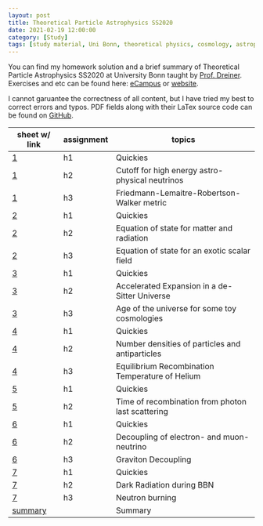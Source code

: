 ```yaml
---
layout: post
title: Theoretical Particle Astrophysics SS2020
date: 2021-02-19 12:00:00 
category: [Study]
tags: [study material, Uni Bonn, theoretical physics, cosmology, astroparticle physics]
---
```

You can find my homework solution and a brief summary of Theoretical Particle Astrophysics SS2020 at University Bonn taught by [Prof. Dreiner](http://www.th.physik.uni-bonn.de/People/dreiner/). Exercises and etc can be found here: [eCampus](https://ecampus.uni-bonn.de/bl.php?id=174886) or [website](http://www.th.physik.uni-bonn.de/people/berbig/SS20-TAPP/). 

I cannot garuantee the correctness of all content, but I have tried my best to correct errors and typos. PDF fields along with their LaTex source code can be found on [GitHub](https://github.com/not-physicist/TheoreticalAstroparticlePhysics2020).

| sheet w/ link | assignment | topics |
| ----- | ----- | ----- |
| [1](https://raw.githubusercontent.com/not-physicist/TheoreticalAstroparticlePhysics2020/master/sheet1/main.pdf) | h1 | Quickies |
| [1](https://raw.githubusercontent.com/not-physicist/TheoreticalAstroparticlePhysics2020/master/sheet1/main.pdf) | h2 | Cutoff for high energy astro-physical neutrinos |
| [1](https://raw.githubusercontent.com/not-physicist/TheoreticalAstroparticlePhysics2020/master/sheet1/main.pdf) | h3 | Friedmann-Lemaitre-Robertson-Walker metric |
| [2](https://raw.githubusercontent.com/not-physicist/TheoreticalAstroparticlePhysics2020/master/sheet2/main.pdf) | h1 | Quickies |
| [2](https://raw.githubusercontent.com/not-physicist/TheoreticalAstroparticlePhysics2020/master/sheet2/main.pdf) | h2 | Equation of state for matter and radiation |
| [2](https://raw.githubusercontent.com/not-physicist/TheoreticalAstroparticlePhysics2020/master/sheet2/main.pdf) | h3 | Equation of state for an exotic scalar field |
| [3](https://raw.githubusercontent.com/not-physicist/TheoreticalAstroparticlePhysics2020/master/sheet3/main.pdf) | h1 | Quickies |
| [3](https://raw.githubusercontent.com/not-physicist/TheoreticalAstroparticlePhysics2020/master/sheet3/main.pdf) | h2 | Accelerated Expansion in a de-Sitter Universe |
| [3](https://raw.githubusercontent.com/not-physicist/TheoreticalAstroparticlePhysics2020/master/sheet3/main.pdf) | h3 |  Age of the universe for some toy cosmologies |
| [4](https://raw.githubusercontent.com/not-physicist/TheoreticalAstroparticlePhysics2020/master/sheet4/main.pdf) | h1 | Quickies |
| [4](https://raw.githubusercontent.com/not-physicist/TheoreticalAstroparticlePhysics2020/master/sheet4/main.pdf) | h2 | Number densities of particles and antiparticles |
| [4](https://raw.githubusercontent.com/not-physicist/TheoreticalAstroparticlePhysics2020/master/sheet4/main.pdf) | h3 | Equilibrium Recombination Temperature of Helium |
| [5](https://raw.githubusercontent.com/not-physicist/TheoreticalAstroparticlePhysics2020/master/sheet5/main.pdf) | h1 | Quickies |
| [5](https://raw.githubusercontent.com/not-physicist/TheoreticalAstroparticlePhysics2020/master/sheet5/main.pdf) | h2 | Time of recombination from photon last scattering |
| [6](https://raw.githubusercontent.com/not-physicist/TheoreticalAstroparticlePhysics2020/master/sheet6/main.pdf) | h1 | Quickies |
| [6](https://raw.githubusercontent.com/not-physicist/TheoreticalAstroparticlePhysics2020/master/sheet6/main.pdf) | h2 | Decoupling of electron- and muon-neutrino |
| [6](https://raw.githubusercontent.com/not-physicist/TheoreticalAstroparticlePhysics2020/master/sheet6/main.pdf) | h3 | Graviton Decoupling |
| [7](https://raw.githubusercontent.com/not-physicist/TheoreticalAstroparticlePhysics2020/master/sheet7/main.pdf) | h1 | Quickies |
| [7](https://raw.githubusercontent.com/not-physicist/TheoreticalAstroparticlePhysics2020/master/sheet7/main.pdf) | h2 | Dark Radiation during BBN |
| [7](https://raw.githubusercontent.com/not-physicist/TheoreticalAstroparticlePhysics2020/master/sheet7/main.pdf) | h3 | Neutron burning |
| [summary](https://raw.githubusercontent.com/not-physicist/TheoreticalAstroparticlePhysics2020/master/summary/main.pdf) |  | Summary |
